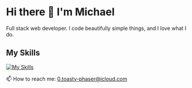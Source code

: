 # Hi there 👋 I'm Michael 
Full stack web developer. 
I code beautifully simple things, and I love what I do. 

## My Skills

[![My Skills](https://skillicons.dev/icons?i=react,nodejs,javascript,html,css,sass,bootstrap,jquery,aws,php,wordpress,photoshop)](https://elitewebmaster.com)

📫 How to reach me: 0.toasty-phaser@icloud.com

<!--
**elitewebmaster/elitewebmaster** is a ✨ _special_ ✨ repository because its `README.md` (this file) appears on your GitHub profile.

Here are some ideas to get you started:

- 🔭 I’m currently working on ...
- 🌱 I’m currently learning ...
- 👯 I’m looking to collaborate on ...
- 🤔 I’m looking for help with ...
- 💬 Ask me about ...
- 📫 How to reach me: 0.toasty-phaser@icloud.com
- 😄 Pronouns: ...
- ⚡ Fun fact: ...
-->
